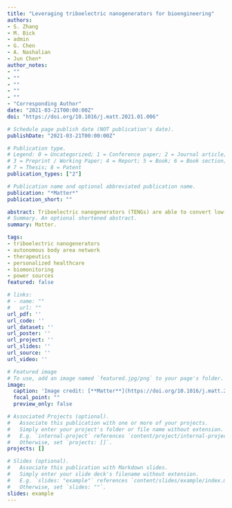 ```yaml
---
title: "Leveraging triboelectric nanogenerators for bioengineering"
authors:
- S. Zhang
- M. Bick
- admin
- G. Chen
- A. Nashalian
- Jun Chen*
author_notes:
- ""
- ""
- ""
- ""
- ""
- "Corresponding Author"
date: "2021-03-21T00:00:00Z"
doi: "https://doi.org/10.1016/j.matt.2021.01.006"

# Schedule page publish date (NOT publication's date).
publishDate: "2021-03-21T00:00:00Z"

# Publication type.
# Legend: 0 = Uncategorized; 1 = Conference paper; 2 = Journal article;
# 3 = Preprint / Working Paper; 4 = Report; 5 = Book; 6 = Book section;
# 7 = Thesis; 8 = Patent
publication_types: ["2"]

# Publication name and optional abbreviated publication name.
publication: "*Matter*"
publication_short: ""

abstract: Triboelectric nanogenerators (TENGs) are able to convert low-frequency biomechanical motions into characteristically high-voltage and low-current electrical signals via a coupling of contact electrification and electrostatic induction. Resulting from a unique working principle, TENGs hold a collection of compelling features, including light weight, structural simplicity, cost-effectiveness, biocompatibility, and a wide range of soft materials choices. Electrical signals generated from human body motions via TENGs could be used as sustainable power sources, active biomonitors, and electrical stimulation therapeutics for bioengineering. Here we comprehensively reviewed the advancements in using TENGs for on-body energy, sensing, and therapeutic applications to build up a body area network (BAN) for personalized health care. We concluded our review with a discussion of the challenges and problems of leveraging triboelectric nanogenerators for bioengineering.
# Summary. An optional shortened abstract.
summary: Matter.

tags:
- triboelectric nanogenerators
- autonomous body area network
- therapeutics
- personalized healthcare
- biomonitoring
- power sources
featured: false

# links:
# - name: ""
#   url: ""
url_pdf: ''
url_code: ''
url_dataset: ''
url_poster: ''
url_project: ''
url_slides: ''
url_source: ''
url_video: ''

# Featured image
# To use, add an image named `featured.jpg/png` to your page's folder. 
image:
  caption: 'Image credit: [**Matter**](https://doi.org/10.1016/j.matt.2021.01.006)'
  focal_point: ""
  preview_only: false

# Associated Projects (optional).
#   Associate this publication with one or more of your projects.
#   Simply enter your project's folder or file name without extension.
#   E.g. `internal-project` references `content/project/internal-project/index.md`.
#   Otherwise, set `projects: []`.
projects: []

# Slides (optional).
#   Associate this publication with Markdown slides.
#   Simply enter your slide deck's filename without extension.
#   E.g. `slides: "example"` references `content/slides/example/index.md`.
#   Otherwise, set `slides: ""`.
slides: example
---
```

